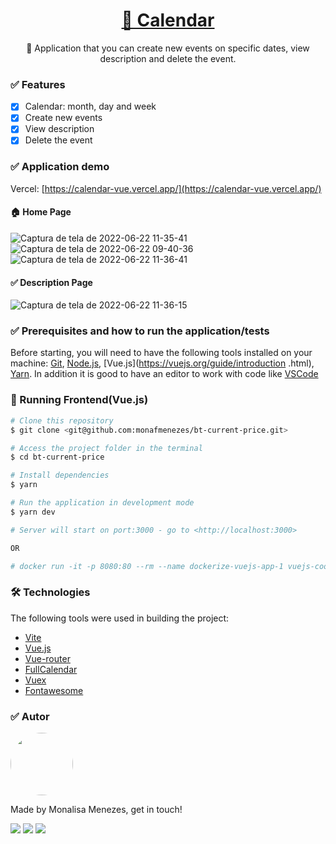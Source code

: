 
<h1 align="center">
    <a href="https://calendar-vue.vercel.app/">🔗 Calendar </a>
</h1>
<p align="center">🚀 Application that you can create new events on specific dates, view description and delete the event.</p>

### ✅ Features

- [x] Calendar: month, day and week
- [x] Create new events
- [x] View description 
- [x] Delete the event

### ✅ Application demo

Vercel: [https://calendar-vue.vercel.app/](https://calendar-vue.vercel.app/)

#### 🏠 Home Page

![Captura de tela de 2022-06-22 11-35-41](https://user-images.githubusercontent.com/85262397/175056792-36332238-7d3e-4f00-b64d-df2d3d06e408.png)
![Captura de tela de 2022-06-22 09-40-36](https://user-images.githubusercontent.com/85262397/175056997-59115a16-6dd8-47fa-beda-6d3bd5f2a5c8.png)
![Captura de tela de 2022-06-22 11-36-41](https://user-images.githubusercontent.com/85262397/175057084-f74c2a90-2834-47f4-8a90-e8a724696b44.png)

#### ✅ Description Page
![Captura de tela de 2022-06-22 11-36-15](https://user-images.githubusercontent.com/85262397/175057323-a74396ab-beba-48ee-a9fc-a66a90fdb143.png)

### ✅ Prerequisites and how to run the application/tests

Before starting, you will need to have the following tools installed on your machine:
[Git](https://git-scm.com), [Node.js](https://nodejs.org/en/), [Vue.js](https://vuejs.org/guide/introduction .html), [Yarn](https://classic.yarnpkg.com/en/docs/install#debian-stable).
In addition it is good to have an editor to work with code like [VSCode](https://code.visualstudio.com/)

### 🎲 Running Frontend(Vue.js)

```bash
# Clone this repository
$ git clone <git@github.com:monafmenezes/bt-current-price.git>

# Access the project folder in the terminal
$ cd bt-current-price

# Install dependencies
$ yarn

# Run the application in development mode
$ yarn dev

# Server will start on port:3000 - go to <http://localhost:3000>

OR

# docker run -it -p 8080:80 --rm --name dockerize-vuejs-app-1 vuejs-cookbook/dockerize-vuejs-app
```

### 🛠 Technologies

The following tools were used in building the project:

- [Vite](https://vitejs.dev/guide/#scaffolding-your-first-vite-project)
- [Vue.js](https://vuejs.org/guide/introduction.html)
- [Vue-router](https://router.vuejs.org/installation.html)
- [FullCalendar](https://fullcalendar.io/docs/vue)
- [Vuex](https://vuex.vuejs.org/ptbr/)
- [Fontawesome](https://fontawesome.com/)

### ✅ Autor
<img style="border-radius: 50%;" src="https://github.com/monafmenezes.png" width="100px;" alt=""/>

Made by Monalisa Menezes, get in touch!
<div>
<a href = "mailto:psimonafmenezes@gmail.com"><img src="https://img.shields.io/badge/-Gmail-%23333?style=for-the-badge&logo=gmail&logoColor=white" target="_blank"></a>
    <a href="https://www.linkedin.com/in/monalisafmenezes" target="_blank"><img src="https://img.shields.io/badge/-LinkedIn-%230077B5?style=for-the-badge&logo=linkedin&logoColor=white" target="_blank"></a> 
    <a href="https://twitter.com/monafmenezes" target="_blank"><img src="https://img.shields.io/badge/Twitter-1DA1F2?style=for-the-badge&logo=twitter&logoColor=white" target="_blank"></a> 
 </div>
